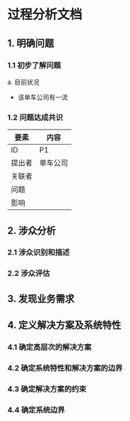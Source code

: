 # 过程分析文档

## 1. 明确问题

### 1.1 初步了解问题

a. 目前状况

- 该单车公司有一流

### 1.2 问题达成共识

| 要素   | 内容     |
| ------ | -------- |
| ID     | P1       |
| 提出者 | 单车公司 |
| 关联者 |          |
| 问题   |          |
| 影响   |          |

## 2. 涉众分析

### 2.1 涉众识别和描述

### 2.2 涉众评估

## 3. 发现业务需求

## 4. 定义解决方案及系统特性

### 4.1 确定高层次的解决方案

### 4.2 确定系统特性和解决方案的边界

### 4.3 确定解决方案的约束

### 4.4 确定系统边界